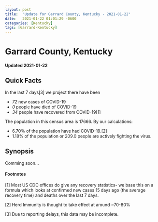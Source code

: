 ```yaml
---
layout: post
title:  "Update for Garrard County, Kentucky - 2021-01-22"
date:   2021-01-22 01:01:29 -0600
categories: [Kentucky]
tags: [Garrard-Kentucky]
---
```


# Garrard County, Kentucky
#### Updated 2021-01-22

## Quick Facts

In the last 7 days[3] we project there have been
- *72* new cases of COVID-19
- *0* people have died of COVID-19
- *34* people have recovered from COVID-19[1]

The population in this census area is 17666. By our calculations:
- 6.70% of the population have had COVID-19.[2]
- 1.18% of the population or 209.0 people are actively fighting the virus.

## Synopsis

Comming soon...


#### Footnotes

[1] Most US CDC offices do give any recovery statistics- we base this on a formula which looks at confirmed new cases
15 days ago (the average recovery time) and deaths over the last 7 days.

[2] Herd Immunity is thought to take effect at around ~70-80%

[3] Due to reporting delays, this data may be incomplete.
 
    